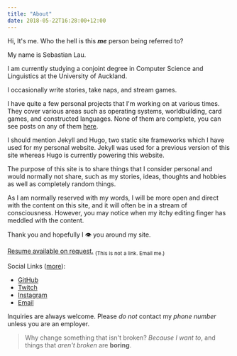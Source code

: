 ```yaml
---
title: "About"
date: 2018-05-22T16:28:00+12:00
---
```


Hi, It's me. Who the hell is this ___me___ person being referred to?

My name is Sebastian Lau.

I am currently studying a conjoint degree in Computer Science and Linguistics at the University of Auckland.

<!-- I write stories, intend to start a company and occasionally take decent photographs. -->

<!-- I write stories, stream games and occasionally take decent photographs. -->

I occasionally write stories, take naps, and stream games.

I have quite a few personal projects that I'm working on at various times. They cover various areas such as operating systems, worldbuilding, card games, and constructed languages. None of them are complete, you can see posts on any of them [here](/tags/projects).

<!-- I am working on my worldbuilding project titled _New Horizons_. New Horizons is about the stories of individuals, their struggles and tribulations. It aims to capture the stories of life rather than stories as presented in television and film. See the [announcement](/posts/new-horizons). -->

<!-- My tentatively titled company _The Dreamers Club_ is currently on-hold. This is because I both lack the expertise required for many of my aspirations and am uncertain about how to launch the company. See its [mission](#). -->

<!-- My tentatively titled company _The Dreamers Club_ is currently on-hold. This is because I both lack the expertise required for many of my aspirations and am uncertain about how to launch the company. See its [mission](/posts/the-dreamers-club). -->

<!-- To any interested party, I have experience with a few programming languages acquired through various activities. C++ was my first language and acquired through a high school club and participation in informatics. Although Rust has been a long-time interest, it has often been neglected in lieu of C, Python and Java which I am required to use for university courses. -->

I should mention Jekyll and Hugo, two static site frameworks which I have used for my personal website. Jekyll was used for a previous version of this site whereas Hugo is currently powering this website.

The purpose of this site is to share things that I consider personal and would normally not share, such as my stories, ideas, thoughts and hobbies as well as completely random things.

As I am normally reserved with my words, I will be more open and direct with the content on this site, and it will often be in a stream of consciousness. However, you may notice when my itchy editing finger has meddled with the content.

Thank you and hopefully I <!-- _see_ --> :eye: you around my site.

<u>Resume available on request.</u> <sub>(This is not a link. Email me.)</sub>
<!-- [Resume](/docs/2019-01-23-resume-part-time.pdf) && [Cover Letter]() -->

Social Links ([more](/links)):

<!-- * [GitLab](https://gitlab.com/sebastianlau) projects are private. -->
* [GitHub](https://github.com/le-bananafish)
* [Twitch](https://twitch.tv/bananafishrwx)
* [Instagram](https://instagram.com/sebastianlau25)
* [Email](mailto:sebastianlauofficial@gmail.com)

Inquiries are always welcome. Please _do not_ contact my _phone number_ unless you are an employer.

> Why change something that isn't broken? _Because I want to_, and things that _aren't broken_ are __boring__.